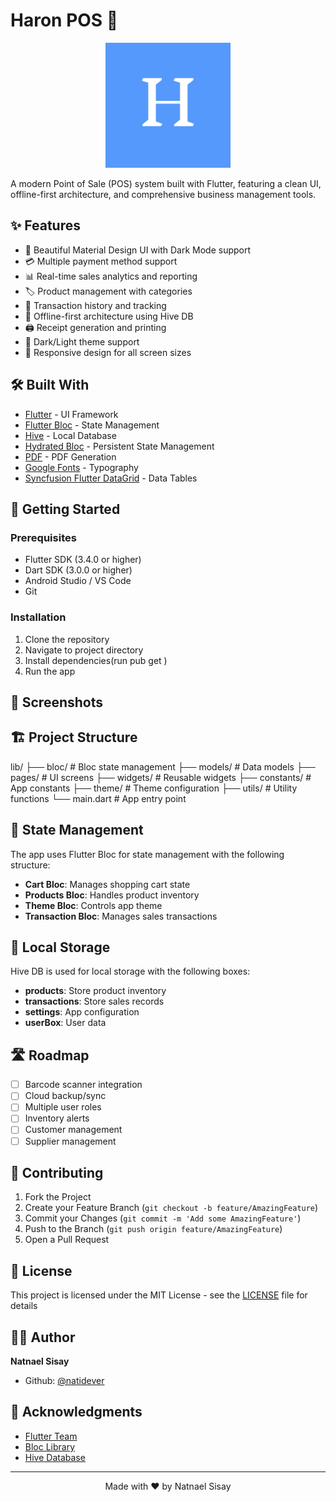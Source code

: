 # Haron POS 🏪

<p align="center">
  <img src="assets/icon/logo.png" alt="Haron POS Logo" width="200"/>
</p>

A modern Point of Sale (POS) system built with Flutter, featuring a clean UI, offline-first architecture, and comprehensive business management tools.

## ✨ Features

- 📱 Beautiful Material Design UI with Dark Mode support
- 💳 Multiple payment method support
- 📊 Real-time sales analytics and reporting
- 🏷️ Product management with categories
- 📝 Transaction history and tracking
- 🔄 Offline-first architecture using Hive DB
- 🖨️ Receipt generation and printing
- 🌙 Dark/Light theme support
- 📱 Responsive design for all screen sizes

## 🛠️ Built With

- [Flutter](https://flutter.dev/) - UI Framework
- [Flutter Bloc](https://bloclibrary.dev/) - State Management
- [Hive](https://docs.hivedb.dev/) - Local Database
- [Hydrated Bloc](https://pub.dev/packages/hydrated_bloc) - Persistent State Management
- [PDF](https://pub.dev/packages/pdf) - PDF Generation
- [Google Fonts](https://pub.dev/packages/google_fonts) - Typography
- [Syncfusion Flutter DataGrid](https://pub.dev/packages/syncfusion_flutter_datagrid) - Data Tables

## 🚀 Getting Started

### Prerequisites

- Flutter SDK (3.4.0 or higher)
- Dart SDK (3.0.0 or higher)
- Android Studio / VS Code
- Git

### Installation

1. Clone the repository
2. Navigate to project directory
3. Install dependencies(run pub get )
4. Run the app


## 📱 Screenshots



## 🏗️ Project Structure
lib/
├── bloc/ # Bloc state management
├── models/ # Data models
├── pages/ # UI screens
├── widgets/ # Reusable widgets
├── constants/ # App constants
├── theme/ # Theme configuration
├── utils/ # Utility functions
└── main.dart # App entry point



## 🔄 State Management

The app uses Flutter Bloc for state management with the following structure:

- **Cart Bloc**: Manages shopping cart state
- **Products Bloc**: Handles product inventory
- **Theme Bloc**: Controls app theme
- **Transaction Bloc**: Manages sales transactions

## 💾 Local Storage

Hive DB is used for local storage with the following boxes:

- **products**: Store product inventory
- **transactions**: Store sales records
- **settings**: App configuration
- **userBox**: User data

## 🛣️ Roadmap

- [ ] Barcode scanner integration
- [ ] Cloud backup/sync
- [ ] Multiple user roles
- [ ] Inventory alerts
- [ ] Customer management
- [ ] Supplier management

## 🤝 Contributing

1. Fork the Project
2. Create your Feature Branch (`git checkout -b feature/AmazingFeature`)
3. Commit your Changes (`git commit -m 'Add some AmazingFeature'`)
4. Push to the Branch (`git push origin feature/AmazingFeature`)
5. Open a Pull Request

## 📄 License

This project is licensed under the MIT License - see the [LICENSE](LICENSE) file for details

## 👨‍💻 Author

**Natnael Sisay**

- Github: [@natidever](https://github.com/natidever)

## 🙏 Acknowledgments

- [Flutter Team](https://flutter.dev/)
- [Bloc Library](https://bloclibrary.dev/)
- [Hive Database](https://docs.hivedb.dev/)

---

<p align="center">
  Made with ❤️ by Natnael Sisay
</p>

